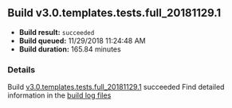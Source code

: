 ## Build v3.0.templates.tests.full_20181129.1
- **Build result:** `succeeded`
- **Build queued:** 11/29/2018 11:24:48 AM
- **Build duration:** 165.84 minutes
### Details
Build [v3.0.templates.tests.full_20181129.1](https://winappstudio.visualstudio.com/web/build.aspx?pcguid=a4ef43be-68ce-4195-a619-079b4d9834c2&builduri=vstfs%3a%2f%2f%2fBuild%2fBuild%2f26630) succeeded
Find detailed information in the [build log files](https://uwpctdiags.blob.core.windows.net/buildlogs/v3.0.templates.tests.full_20181129.1_logs.zip)
